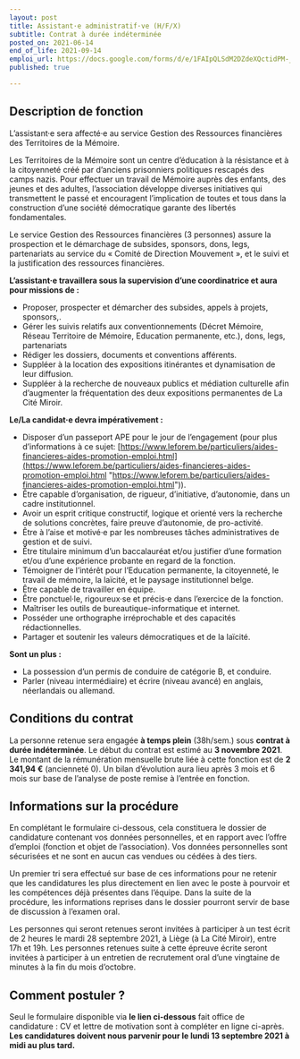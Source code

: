 ```yaml
---
layout: post
title: Assistant·e administratif·ve (H/F/X)
subtitle: Contrat à durée indéterminée
posted_on: 2021-06-14
end_of_life: 2021-09-14
emploi_url: https://docs.google.com/forms/d/e/1FAIpQLSdM2DZdeXQctidPM-_A7I4_ziBgQVnOofke6g9oaDxaS7cHeg/viewform
published: true

---
```

## Description de fonction

L’assistant·e sera affecté·e au service Gestion des Ressources financières des Territoires de la Mémoire.

Les Territoires de la Mémoire sont un centre d’éducation à la résistance et à la citoyenneté créé par d’anciens prisonniers politiques rescapés des camps nazis. Pour effectuer un travail de Mémoire auprès des enfants, des jeunes et des adultes, l’association développe diverses initiatives qui transmettent le passé et encouragent l’implication de toutes et tous dans la construction d’une société démocratique garante des libertés fondamentales.

Le service Gestion des Ressources financières (3 personnes) assure la prospection et le démarchage de subsides, sponsors, dons, legs, partenariats au service du « Comité de Direction Mouvement », et le suivi et la justification des ressources financières.

  
**L’assistant·e travaillera sous la supervision d’une coordinatrice et aura pour missions de :**  
- Proposer, prospecter et démarcher des subsides, appels à projets, sponsors,.
- Gérer les suivis relatifs aux conventionnements (Décret Mémoire, Réseau Territoire de Mémoire, Education permanente, etc.), dons, legs, partenariats
- Rédiger les dossiers, documents et conventions afférents.
- Suppléer à la location des expositions itinérantes et dynamisation de leur diffusion.
- Suppléer à la recherche de nouveaux publics et médiation culturelle afin d’augmenter la fréquentation des deux expositions permanentes de La Cité Miroir.

  
**Le/La candidat·e devra impérativement :**  
- Disposer d’un passeport APE pour le jour de l’engagement (pour plus d’informations à ce sujet: [https://www.leforem.be/particuliers/aides-financieres-aides-promotion-emploi.html](https://www.leforem.be/particuliers/aides-financieres-aides-promotion-emploi.html "https://www.leforem.be/particuliers/aides-financieres-aides-promotion-emploi.html")).  
- Être capable d’organisation, de rigueur, d’initiative, d’autonomie, dans un cadre institutionnel.
- Avoir un esprit critique constructif, logique et orienté vers la recherche de solutions concrètes, faire preuve d’autonomie, de pro-activité.
- Être à l’aise et motivé·e par les nombreuses tâches administratives de gestion et de suivi.
- Être titulaire minimum d’un baccalauréat et/ou justifier d’une formation et/ou d’une expérience probante en regard de la fonction.
- Témoigner de l’intérêt pour l’Education permanente, la citoyenneté, le travail de mémoire, la laïcité, et le paysage institutionnel belge.
- Être capable de travailler en équipe.
- Être ponctuel·le, rigoureux·se et précis·e dans l’exercice de la fonction.
- Maîtriser les outils de bureautique-informatique et internet.
- Posséder une orthographe irréprochable et des capacités rédactionnelles.
- Partager et soutenir les valeurs démocratiques et de la laïcité.

  
**Sont un plus :**  
- La possession d’un permis de conduire de catégorie B, et conduire.
- Parler (niveau intermédiaire) et écrire (niveau avancé) en anglais, néerlandais ou allemand.


## Conditions du contrat

La personne retenue sera engagée **à temps plein** (38h/sem.) sous **contrat à durée indéterminée**. Le début du contrat est estimé au **3 novembre 2021**. Le montant de la rémunération mensuelle brute liée à cette fonction est de **2 341,94 €** (ancienneté 0). Un bilan d’évolution aura lieu après 3 mois et 6 mois sur base de l’analyse de poste remise à l’entrée en fonction.

## Informations sur la procédure

En complétant le formulaire ci-dessous, cela constituera le dossier de candidature contenant vos données personnelles, et en rapport avec l’offre d’emploi (fonction et objet de l’association). Vos données personnelles sont sécurisées et ne sont en aucun cas vendues ou cédées à des tiers.

Un premier tri sera effectué sur base de ces informations pour ne retenir que les candidatures les plus directement en lien avec le poste à pourvoir et les compétences déjà présentes dans l’équipe. Dans la suite de la procédure, les informations reprises dans le dossier pourront servir de base de discussion à l’examen oral.

Les personnes qui seront retenues seront invitées à participer à un test écrit de 2 heures le mardi 28 septembre 2021, à Liège (à La Cité Miroir), entre 17h et 19h. Les personnes retenues suite à cette épreuve écrite seront invitées à participer à un entretien de recrutement oral d’une vingtaine de minutes à la fin du mois d’octobre.


## Comment postuler ?

Seul le formulaire disponible via **le lien ci-dessous** fait office de candidature : CV et lettre de motivation sont à compléter en ligne ci-après.  
**Les candidatures doivent nous parvenir pour le lundi 13 septembre 2021 à midi au plus tard.**